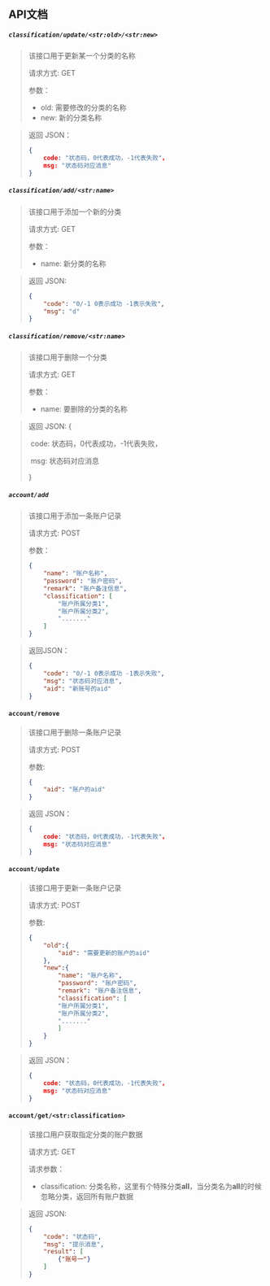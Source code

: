 ## API文档

##### `classification/update/<str:old>/<str:new>`
> 该接口用于更新某一个分类的名称
> 
> 请求方式: GET
> 
> 参数：
> - old: 需要修改的分类的名称
> - new: 新的分类名称

> 返回 JSON： 
>
> ```json
> {
>     code: "状态码，0代表成功，-1代表失败"，
>     msg: "状态码对应消息"
> }
> ```



##### `classification/add/<str:name>`
> 该接口用于添加一个新的分类
>
> 请求方式: GET
>
> 参数：
>
> - name: 新分类的名称

> 返回 JSON:
>
> ```json
> {
>     "code": "0/-1 0表示成功 -1表示失败",
>     "msg": "d"
> }
> ```



##### `classification/remove/<str:name>`
> 该接口用于删除一个分类
>
> 请求方式: GET
>
> 参数：
>
> - name: 要删除的分类的名称

> 返回 JSON: {
>
> ​    code: 状态码，0代表成功，-1代表失败，
>
> ​    msg: 状态码对应消息 
>
> }



##### `account/add`
> 该接口用于添加一条账户记录
>
> 请求方式: POST
>
> 参数：
> ```json
> {
>     "name": "账户名称",
>     "password": "账户密码",
>     "remark": "账户备注信息",
>     "classification": [
>         "账户所属分类1",
>         "账户所属分类2",
>         "......."
>     ]
> }
> ```

> 返回JSON：
>
> ```json
> {
>     "code": "0/-1 0表示成功 -1表示失败",
>     "msg": "状态码对应消息",
>     "aid": "新账号的aid"
> }
> ```
>
> 



#### `account/remove`

> 该接口用于删除一条账户记录
>
> 请求方式: POST
>
> 参数:
>
> ```json
> {
>     "aid": "账户的aid"
> }
> ```

> 返回 JSON： 
>
> ```json
> {
>     code: "状态码，0代表成功，-1代表失败"，
>     msg: "状态码对应消息"
> }
> ```



#### `account/update`

> 该接口用于更新一条账户记录
>
> 请求方式: POST
>
> 参数:
>
> ```json
> {
>     "old":{
>         "aid": "需要更新的账户的aid"
>     },
>     "new":{
>         "name": "账户名称",
>         "password": "账户密码",
>         "remark": "账户备注信息",
>         "classification": [
>         "账户所属分类1",
>         "账户所属分类2",
>         "......."
>         ]
>     }
> }
> ```

> 返回 JSON： 
>
> ```json
> {
>     code: "状态码，0代表成功，-1代表失败"，
>     msg: "状态码对应消息"
> }
> ```



#### `account/get/<str:classification>`

> 该接口用户获取指定分类的账户数据
>
> 请求方式: GET
>
> 请求参数：
>
> - classification: 分类名称，这里有个特殊分类**all**，当分类名为**all**的时候忽略分类，返回所有账户数据

> 返回 JSON:
>
> ```json
> {
>     "code": "状态码",
>     "msg": "提示消息",
>     "result": [
>         {"账号一"}
>     ]
> }
> ```
>
> 